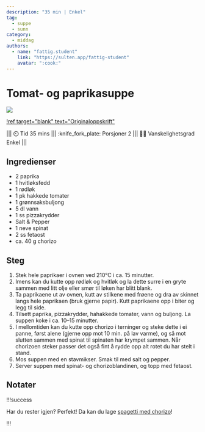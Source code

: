 ```yaml
---
description: "35 min | Enkel"
tag:
  - suppe
  - sunn
category:
  - middag
authors:
  - name: "fattig.student"
    link: "https://sulten.app/fattig-student"
    avatar: ":cook:"
---
```


# Tomat- og paprikasuppe

![](/static/tomat-paprika-suppe.webp)

[!ref target="blank" text="Originaloppskrift"](https://sulten.app/recipes/tomat-og-paprikasuppe-med-chorizo-og-fetaost-06f7)

<!-- dprint-ignore-start -->
||| :timer_clock: Tid
35 mins
||| :knife_fork_plate: Porsjoner
2
||| :cook: Vanskelighetsgrad
Enkel
|||
<!-- dprint-ignore-end -->

## Ingredienser

- 2 paprika
- 1 hvitløksfedd
- 1 rødløk
- 1 pk hakkede tomater
- 1 grønnsaksbuljong
- 5 dl vann
- 1 ss pizzakrydder
- Salt & Pepper
- 1 neve spinat
- 2 ss fetaost
- ca. 40 g chorizo

## Steg

1. Stek hele paprikaer i ovnen ved 210°C i ca. 15 minutter.
2. Imens kan du kutte opp rødløk og hvitløk og la dette surre i en gryte sammen med litt
   olje eller smør til løken har blitt blank.
3. Ta paprikaene ut av ovnen, kutt av stilkene med frøene og dra av skinnet langs hele
   paprikaen (bruk gjerne papir). Kutt paprikaene opp i biter og legg til side.
4. Tilsett paprika, pizzakrydder, hahakkede tomater, vann og buljong. La suppen koke i
   ca. 10–15 minutter.
5. I mellomtiden kan du kutte opp chorizo i terninger og steke dette i ei panne, først
   alene (gjerne opp mot 10 min. på lav varme), og så mot slutten sammen med spinat til
   spinaten har krympet sammen. Når chorizoen steker passer det også fint å rydde opp
   alt rotet du har stelt i stand.
6. Mos suppen med en stavmikser. Smak til med salt og pepper.
7. Server suppen med spinat- og chorizoblandinen, og topp med fetaost.

## Notater

!!!success

Har du rester igjen? Perfekt! Da kan du lage
[spagetti med chorizo](/hovedretter/spagetti-med-chorizo.md)!

!!!

<script type="application/ld+json">
{
  "@context": "https://schema.org/",
  "@type": "Recipe",
  "name": "Tomat- og paprikasuppe",
  "image": "/static/tomat-paprika-suppe.webp",
  "url": "https://sulten.app/recipes/tomat-og-paprikasuppe-med-chorizo-og-fetaost-06f7",
  "author": {
    "@type": "Person",
    "name": "fattig.student",
    "url": "https://sulten.app/fattig-student"
  },
  "datePublished": "2024-05-30",
  "description": "35 min | Enkel",
  "prepTime": "PT5M",
  "cookTime": "PT30M",
  "totalTime": "PT35M",
  "recipeYield": "2 porsjoner",
  "recipeCategory": "Hovedrett",
  "recipeCuisine": "Italiensk",
  "keywords": "suppe, italiensk, sunn, enkel, pasta",
  "recipeIngredient": [
    "2 paprika",
    "1 fedd hvitløk",
    "1 rødløk",
    "1 pakke hakkede tomater",
    "1 grønnsaksbuljong",
    "5 dl vann",
    "1 ss pizzakrydder",
    "salt of pepper",
    "50 g fetaost",
    "40 g chorizo"
  ],
  "recipeInstructions": [
    {
      "@type": "HowToStep",
      "text": "Stek hele paprikaer i ovnen ved 210°C i ca. 15 minutter."
    },
    {
      "@type": "HowToStep",
      "text": "Imens kan du kutte opp rødløk og hvitløk og la dette surre i en gryte sammen med litt olje eller smør til løken har blitt blank."
    },
    {
      "@type": "HowToStep",
      "text": "Ta paprikaene ut av ovnen, kutt av stilkene med frøene og dra av skinnet langs hele paprikaen (bruk gjerne papir). Kutt paprikaene opp i biter og legg til side."
    },
    {
      "@type": "HowToStep",
      "text": "Tilsett paprika, pizzakrydder, hahakkede tomater, vann og buljong. La suppen koke i ca. 10–15 minutter."
    },
    {
      "@type": "HowToStep",
      "text": "I mellomtiden kan du kutte opp chorizo i terninger og steke dette i ei panne, først alene (gjerne opp mot 10 min. på lav varme), og så mot slutten sammen med spinat til spinaten har krympet sammen. Når chorizoen steker passer det også fint å rydde opp alt rotet du har stelt i stand."
    },
    {
      "@type": "HowToStep",
      "text": "Mos suppen med en stavmikser. Smak til med salt og pepper."
    },
    {
      "@type": "HowToStep",
      "text": "Server suppen med spinat- og chorizoblandinen, og topp med fetaost."
    }
  ]
}
</script>

